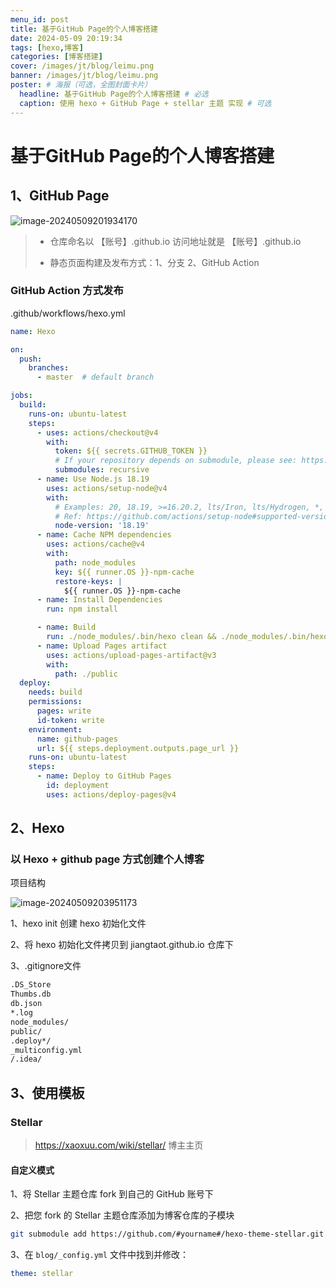 ```yaml
---
menu_id: post
title: 基于GitHub Page的个人博客搭建
date: 2024-05-09 20:19:34
tags: [hexo,博客]
categories: [博客搭建]
cover: /images/jt/blog/leimu.png
banner: /images/jt/blog/leimu.png
poster: # 海报（可选，全图封面卡片）
  headline: 基于GitHub Page的个人博客搭建 # 必选
  caption: 使用 hexo + GitHub Page + stellar 主题 实现 # 可选
---
```

# 基于GitHub Page的个人博客搭建

## 1、GitHub Page

![image-20240509201934170](https://s2.loli.net/2024/05/09/cgtPzKwWRvopkUy.png)

> - 仓库命名以 【账号】.github.io  访问地址就是 【账号】.github.io
>
> - 静态页面构建及发布方式：1、分支  2、GitHub Action

### GitHub Action 方式发布

.github/workflows/hexo.yml

~~~yaml
name: Hexo

on:
  push:
    branches:
      - master  # default branch

jobs:
  build:
    runs-on: ubuntu-latest
    steps:
      - uses: actions/checkout@v4
        with:
          token: ${{ secrets.GITHUB_TOKEN }}
          # If your repository depends on submodule, please see: https://github.com/actions/checkout
          submodules: recursive
      - name: Use Node.js 18.19
        uses: actions/setup-node@v4
        with:
          # Examples: 20, 18.19, >=16.20.2, lts/Iron, lts/Hydrogen, *, latest, current, node
          # Ref: https://github.com/actions/setup-node#supported-version-syntax
          node-version: '18.19'
      - name: Cache NPM dependencies
        uses: actions/cache@v4
        with:
          path: node_modules
          key: ${{ runner.OS }}-npm-cache
          restore-keys: |
            ${{ runner.OS }}-npm-cache
      - name: Install Dependencies
        run: npm install

      - name: Build
        run: ./node_modules/.bin/hexo clean && ./node_modules/.bin/hexo generate
      - name: Upload Pages artifact
        uses: actions/upload-pages-artifact@v3
        with:
          path: ./public
  deploy:
    needs: build
    permissions:
      pages: write
      id-token: write
    environment:
      name: github-pages
      url: ${{ steps.deployment.outputs.page_url }}
    runs-on: ubuntu-latest
    steps:
      - name: Deploy to GitHub Pages
        id: deployment
        uses: actions/deploy-pages@v4
~~~

## 2、Hexo

### 以 Hexo + github page 方式创建个人博客

项目结构

![image-20240509203951173](https://s2.loli.net/2024/05/09/cbW5n3er4f8Kxhv.png)

1、hexo init 创建 hexo 初始化文件

2、将 hexo 初始化文件拷贝到 jiangtaot.github.io 仓库下

3、.gitignore文件

~~~txt
.DS_Store
Thumbs.db
db.json
*.log
node_modules/
public/
.deploy*/
_multiconfig.yml
/.idea/
~~~

## 3、使用模板

### Stellar

> https://xaoxuu.com/wiki/stellar/ 博主主页

#### 自定义模式

1、将 Stellar 主题仓库 fork 到自己的 GitHub 账号下

2、把您 fork 的 Stellar 主题仓库添加为博客仓库的子模块

~~~bash
git submodule add https://github.com/#yourname#/hexo-theme-stellar.git themes/stellar
~~~

3、在 `blog/_config.yml` 文件中找到并修改：

~~~yaml
theme: stellar
~~~

